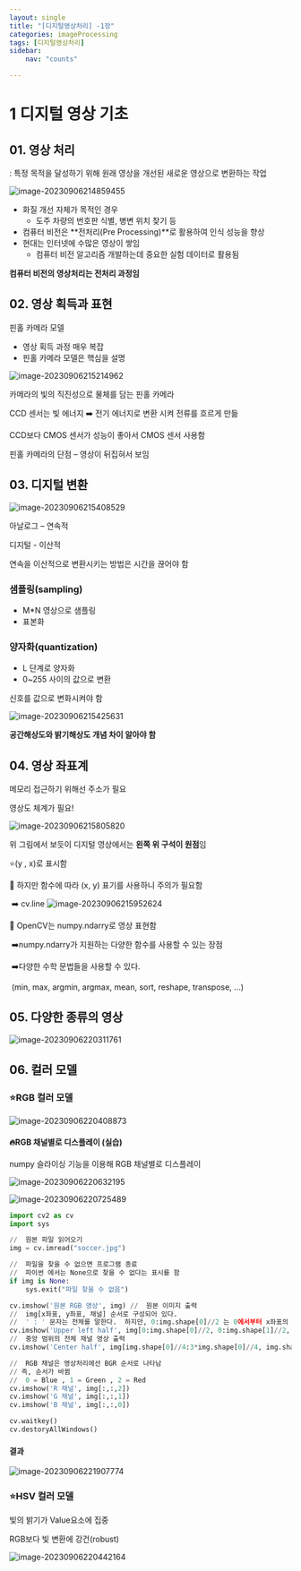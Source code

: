 ```yaml
---
layout: single
title: "[디지털영상처리] -1장"
categories: imageProcessing
tags: [디지털영상처리]
sidebar:
    nav: "counts"

---
```


# 1 디지털 영상 기초

## 01. 영상 처리

: 특정 목적을 달성하기 위해 원래 영상을 개선된 새로운 영상으로 변환하는 작업

![image-20230906214859455]({{site.url}}/images/2023-09-06-1day/image-20230906214859455.png)

- 화질 개선 자체가 목적인 경우
  - 도주 차량의 번호판 식별, 병변 위치 찾기 등
- 컴퓨터 비전은 **전처리(Pre Processing)**로 활용하여 인식 성능을 향상
- 현대는 인터넷에 수많은 영상이 쌓임
  - 컴퓨터 비전 알고리즘 개발하는데 중요한 실험 데이터로 활용됨

**컴퓨터 비전의 영상처리는 전처리 과정임**



## 02. 영상 획득과 표현

핀홀 카메라 모델

- 영상 획득 과정 매우 복잡
- 핀홀 카메라 모델은 핵심을 설명

![image-20230906215214962]({{site.url}}/images/2023-09-06-1day/image-20230906215214962.png)

카메라의 빛의 직진성으로 물체를 담는 핀홀 카메라 

CCD 센서는 빛 에너지 ➡️ 전기 에너지로 변환 시켜 전류를 흐르게 만듦

CCD보다 CMOS 센서가 성능이 좋아서 CMOS 센서 사용함 

핀홀 카메라의 단점 – 영상이 뒤집혀서 보임 



## 03. 디지털 변환

![image-20230906215408529]({{site.url}}/images/2023-09-06-1day/image-20230906215408529.png)

아날로그 – 연속적

디지털 - 이산적

연속을 이산적으로 변환시키는 방법은 시간을 끊어야 함 

### 샘플링(sampling)

- M*N 영상으로 샘플링
- 표본화



### 양자화(quantization)

- L 단계로 양자화
- 0~255 사이의 값으로 변환 

신호를 값으로 변화시켜야 함

![image-20230906215425631]({{site.url}}/images/2023-09-06-1day/image-20230906215425631.png)

**공간해상도와 밝기해상도 개념 차이 알아야 함**



## 04. 영상 좌표계

메모리 접근하기 위해선 주소가 필요

영상도 체계가 필요!

![image-20230906215805820]({{site.url}}/images/2023-09-06-1day/image-20230906215805820.png)

위 그림에서 보듯이 디지털 영상에서는 **왼쪽 위 구석이 원점**임

⭐(y , x)로 표시함

🚨 하지만 함수에 따라 (x, y) 표기를 사용하니 주의가 필요함

​	➡️ cv.line ![image-20230906215952624]({{site.url}}/images/2023-09-06-1day/image-20230906215952624.png)

🚨 OpenCV는 numpy.ndarry로 영상 표현함

​	➡️numpy.ndarry가 지원하는 다양한 함수를 사용할 수 있는 장점 

​	➡️다양한 수학 문법들을 사용할 수 있다. 

​	(min, max, argmin, argmax, mean, sort, reshape, transpose, ...)



## 05. 다양한 종류의 영상

![image-20230906220311761]({{site.url}}/images/2023-09-06-1day/image-20230906220311761.png)



## 06. 컬러 모델

### ⭐RGB 컬러 모델

![image-20230906220408873]({{site.url}}/images/2023-09-06-1day/image-20230906220408873.png)

#### 🔥RGB 채널별로 디스플레이 (실습)

numpy 슬라이싱 기능을 이용해 RGB 채널별로 디스플레이

![image-20230906220632195]({{site.url}}/images/2023-09-06-1day/image-20230906220632195.png)

![image-20230906220725489]({{site.url}}/images/2023-09-06-1day/image-20230906220725489.png)

```python
import cv2 as cv
import sys

//	원본 파일 읽어오기
img = cv.imread("soccer.jpg")

//	파일을 찾을 수 없으면 프로그램 종료 
//	파이썬 에서는 None으로 찾을 수 없다는 표시를 함 
if img is None:
    sys.exit("파일 찾을 수 없음")

cv.imshow('원본 RGB 영상', img)	//	원본 이미지 출력
//	img[x좌표, y좌표, 채널] 순서로 구성되어 있다.
//	' : ' 문자는 전체를 말한다.	하지만, 0:img.shape[0]//2 는 0에서부터 x좌표의 1/2 지점의 범위를 말한다.
cv.imshow('Upper left half', img[0:img.shape[0]//2, 0:img.shape[1]//2, :])	//	x좌표 반, y좌표 반의 전체 채널 영상 출력
//	중앙 범위의 전체 채널 영상 출력
cv.imshow('Center half', img[img.shape[0]//4:3*img.shape[0]//4, img.shape[1]//4:3*img.shape[1]//4, :])	

//	RGB 채널은 영상처리에선 BGR 순서로 나타남
// 즉, 순서가 바뀜
//	0 = Blue , 1 = Green , 2 = Red
cv.imshow('R 채널', img[:,:,2])
cv.imshow('G 채널', img[:,:,1])
cv.imshow('B 채널', img[:,:,0])

cv.waitkey()
cv.destoryAllWindows()
```

#### 결과

![image-20230906221907774]({{site.url}}/images/2023-09-06-1day/image-20230906221907774.png)

### ⭐HSV 컬러 모델

빛의 밝기가 Value요소에 집중

RGB보다 빛 변환에 강건(robust)

![image-20230906220442164]({{site.url}}/images/2023-09-06-1day/image-20230906220442164.png)